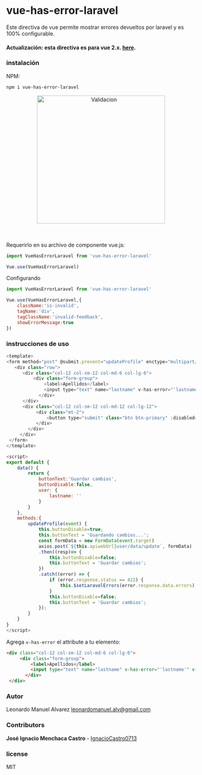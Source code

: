 # vue-has-error-laravel

Este directiva de vue permite mostrar errores devueltos por laravel y es 100% configurable.

#### Actualización: esta directiva es para vue 2.x. [here](https://github.com/alvarez25leo/vue-has-error-laravel).


### instalación

NPM:
```bash
npm i vue-has-error-laravel
```

<center><img width="340" alt="Validacion" src="https://i.ibb.co/wRXSyrW/validar-formulario.png"></center>
<div><br><br></div>


Requerirlo en su archivo de componente vue.js:

```javascript
import VueHasErrorLaravel from 'vue-has-error-laravel'

Vue.use(VueHasErrorLaravel)
```
Configurando

```javascript
import VueHasErrorLaravel from 'vue-has-error-laravel'

Vue.use(VueHasErrorLaravel,{
    className:'is-invalid',
    tagName:'div',
    tagClassName:'invalid-feedback',
    showErrorMessage:true
})
```

### instrucciones de uso

```javascript
<template>
<form method="post" @submit.prevent="updateProfile" enctype="multipart/form-data">
   <div class="row">
      <div class="col-12 col-sm-12 col-md-6 col-lg-6">
          <div class="form-group">
              <label>Apellidos</label>
              <input type="text" name="lastname" v-has-error="'lastname'" v-model="user.lastname"  class="form-control" >
            </div>
      </div>
      <div class="col-12 col-sm-12 col-md-12 col-lg-12">
           <div class="mt-2">
               <button type="submit" class="btn btn-primary" :disabled="buttonDisable">{{buttonText}}</button>
           </div>
        </div>
     </div>
 </form>
</template>

<script>
export default {
    data() {
        return {
            buttonText:'Guardar cambios',
            buttonDisable:false,
            user: {
                lastname: ''
            }
        }
    },
    methods:{
        updateProfile(event) {
            this.buttonDisable=true;
            this.buttonText = 'Guardando cambios...';
            const formData = new FormData(event.target)
            axios.post(`${this.apiwebUrl}user/data/update`, formData)
            .then((resp)=> {
                this.buttonDisable=false;
                this.buttonText = 'Guardar cambios';
            })
            .catch((error) => {
                if (error.response.status == 422) {
                    this.$setLaravelErrors(error.response.data.errors);
                }
                this.buttonDisable=false;
                this.buttonText = 'Guardar cambios';
            });
        }
    }
}
</script>

```

Agrega `v-has-error` el attribute a tu elemento:

```html
<div class="col-12 col-sm-12 col-md-6 col-lg-6">
     <div class="form-group">
         <label>Apellidos</label>
         <input type="text" name="lastname" v-has-error="'lastname'" v-model="user.lastname"  class="form-control" >
       </div>
 </div>
```

### Autor

Leonardo Manuel Alvarez
leonardomanuel.alv@gmail.com

### Contributors

**José Ignacio Menchaca Castro** - [IgnacioCastro0713](https://github.com/IgnacioCastro0713)

### license

MIT
